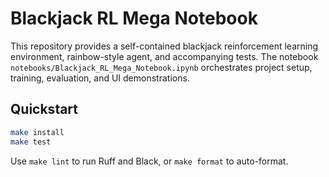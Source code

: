 # Blackjack RL Mega Notebook

This repository provides a self-contained blackjack reinforcement learning environment, rainbow-style agent, and accompanying tests. The notebook `notebooks/Blackjack_RL_Mega_Notebook.ipynb` orchestrates project setup, training, evaluation, and UI demonstrations.

## Quickstart

```bash
make install
make test
```

Use `make lint` to run Ruff and Black, or `make format` to auto-format.
